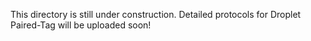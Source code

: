 This directory is still under construction. Detailed protocols for Droplet Paired-Tag will be uploaded soon!
